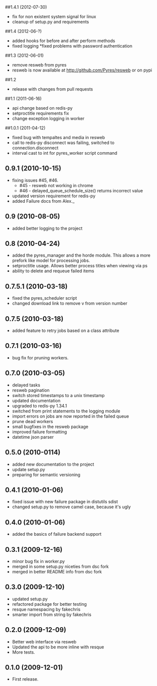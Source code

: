##1.4.1 (2012-07-30)
* fix for non existent system signal for linux
* cleanup of setup.py and requirements

##1.4 (2012-06-?)
* added hooks for before and after perform methods
* fixed logging
*fixed problems with password authentication

##1.3 (2012-06-01)
* remove resweb from pyres
* resweb is now available at http://github.com/Pyres/resweb or on pypi

##1.2
* release with changes from pull requests

##1.1 (2011-06-16)
* api change based on redis-py
* setproctitle requirements fix
* change exception logging in worker

##1.0.1 (2011-04-12)
* fixed bug with tempaltes and media in resweb
* call to redis-py disconnect was failing, switched to connection.disconnect
* interval cast to int for pyres_worker script command

## 0.9.1 (2010-10-15)
* fixing issues #45, #46.
	* #45 - resweb not working in chrome
	* #46 - delayed_queue_schedule_size() returns incorrect value
* updated version requirement for redis-py
* added Failure docs from Alex._

## 0.9 (2010-08-05)
* added better logging to the project

## 0.8 (2010-04-24)
* added the pyres_manager and the horde module. This allows a more prefork like model for processing jobs.
* setproctitle usage. Allows better process titles when viewing via ps
* ability to delete and requeue failed items

## 0.7.5.1 (2010-03-18)
* fixed the pyres_scheduler script
* changed download link to remove v from version number

## 0.7.5 (2010-03-18)
* added feature to retry jobs based on a class attribute

## 0.7.1 (2010-03-16)
* bug fix for pruning workers.

## 0.7.0 (2010-03-05)
* delayed tasks
* resweb pagination
* switch stored timestamps to a unix timestamp
* updated documentation
* upgraded to redis-py 1.34.1
* switched from print statements to the logging module
* import errors on jobs are now reported in the failed queue
* prune dead workers
* small bugfixes in the resweb package
* improved failure formatting
* datetime json parser

## 0.5.0 (2010-0114)

* added new documentation to the project
* update setup.py
* preparing for semantic versioning

## 0.4.1 (2010-01-06)

* fixed issue with new failure package in distutils sdist
* changed setup.py to remove camel case, because it's ugly

## 0.4.0 (2010-01-06)

* added the basics of failure backend support

## 0.3.1 (2009-12-16)

* minor bug fix in worker.py
* merged in some setup.py niceties from dsc fork
* merged in better README info from dsc fork

## 0.3.0 (2009-12-10)

* updated setup.py
* refactored package for better testing
* resque namespacing by fakechris
* smarter import from string by fakechris

## 0.2.0 (2009-12-09)

* Better web interface via resweb
* Updated the api to be more inline with resque
* More tests.

## 0.1.0 (2009-12-01)

* First release.
